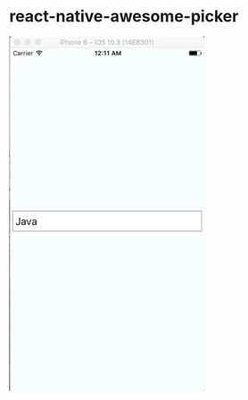 # react-native-awesome-picker
[<img src="https://github.com/johniak/react-native-awesome-picker/raw/master/screenshoots/ios.gif" width="350">](https://github.com/johniak/react-native-awesome-picker/raw/master/screenshoots/ios.gif)
